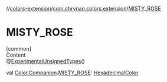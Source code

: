 //[colors-extension](../../index.md)/[com.chrynan.colors.extension](index.md)/[MISTY_ROSE](-m-i-s-t-y_-r-o-s-e.md)



# MISTY_ROSE  
[common]  
Content  
@[ExperimentalUnsignedTypes](https://kotlinlang.org/api/latest/jvm/stdlib/kotlin/-experimental-unsigned-types/index.html)()  
  
val [Color.Companion](../../../colors-core/colors-core/com.chrynan.colors/-color/-companion/index.md).[MISTY_ROSE](-m-i-s-t-y_-r-o-s-e.md): [HexadecimalColor](../../../colors-core/colors-core/com.chrynan.colors/-hexadecimal-color/index.md)  



